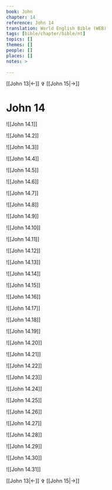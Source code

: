 ```yaml
---
book: John
chapter: 14
reference: John 14
translation: World English Bible (WEB)
tags: [bible/chapter/bible/nt]
topics: []
themes: []
people: []
places: []
notes: >
  
---
```


[[John 13|<-]] ✞ [[John 15|->]]

# John 14

![[John 14.1]]

![[John 14.2]]

![[John 14.3]]

![[John 14.4]]

![[John 14.5]]

![[John 14.6]]

![[John 14.7]]

![[John 14.8]]

![[John 14.9]]

![[John 14.10]]

![[John 14.11]]

![[John 14.12]]

![[John 14.13]]

![[John 14.14]]

![[John 14.15]]

![[John 14.16]]

![[John 14.17]]

![[John 14.18]]

![[John 14.19]]

![[John 14.20]]

![[John 14.21]]

![[John 14.22]]

![[John 14.23]]

![[John 14.24]]

![[John 14.25]]

![[John 14.26]]

![[John 14.27]]

![[John 14.28]]

![[John 14.29]]

![[John 14.30]]

![[John 14.31]]

[[John 13|<-]] ✞ [[John 15|->]]
